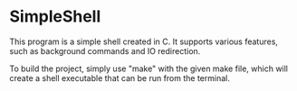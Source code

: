 # SimpleShell

This program is a simple shell created in C. It supports various features, such as background commands and IO redirection.

To build the project, simply use "make" with the given make file, which will create a shell executable that can be run from the terminal.
